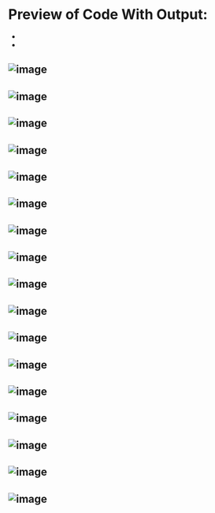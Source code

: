 ---
---
# Preview of Code With Output:
-
-

![image](https://github.com/user-attachments/assets/7757ad03-002b-4ebc-8bd0-23d054ecf158)
--
![image](https://github.com/user-attachments/assets/6ffb5c9c-0f74-4866-8b97-1289165ff2f4)
--
![image](https://github.com/user-attachments/assets/4acfb77c-2c0c-4589-89f7-9514c4868579)
--
![image](https://github.com/user-attachments/assets/1efdcd9b-7115-446b-9e9d-b7be268d297d)
--
![image](https://github.com/user-attachments/assets/d62db2df-350a-4ff9-ae6b-3066593fceac)
--
![image](https://github.com/user-attachments/assets/0992b5b0-d2bf-405a-8d2c-16df3b7bf3a3)
--
![image](https://github.com/user-attachments/assets/50f62d4f-0cee-489f-b751-2376305752a5)
--
![image](https://github.com/user-attachments/assets/3a0969cb-45e8-47e6-8e77-e0ce268d6304)
--
![image](https://github.com/user-attachments/assets/0678e4a6-8b81-4795-b4c4-bad2f57d5c6a)
--
![image](https://github.com/user-attachments/assets/84e97689-9758-41a8-947c-a43c0b1f7169)
--
![image](https://github.com/user-attachments/assets/979e3aec-2e1a-476b-9aa8-454127d63268)
--
![image](https://github.com/user-attachments/assets/8cab984f-4d4b-4e1c-bba7-fb815e2e32b1)
--
![image](https://github.com/user-attachments/assets/f12bb57e-2d85-4389-a946-5dfb3cb4781a)
--
![image](https://github.com/user-attachments/assets/239bf001-c2cb-49a5-9442-c5703320546e)
--
![image](https://github.com/user-attachments/assets/7acf4d53-3c7a-43f5-8da4-7f0d425c408a)
--
![image](https://github.com/user-attachments/assets/c0bb2fb2-813f-4597-a29a-c88a2ef2218e)
--
![image](https://github.com/user-attachments/assets/a594ce51-43d2-4a0f-9bc8-b58ea0f5327c)
--



